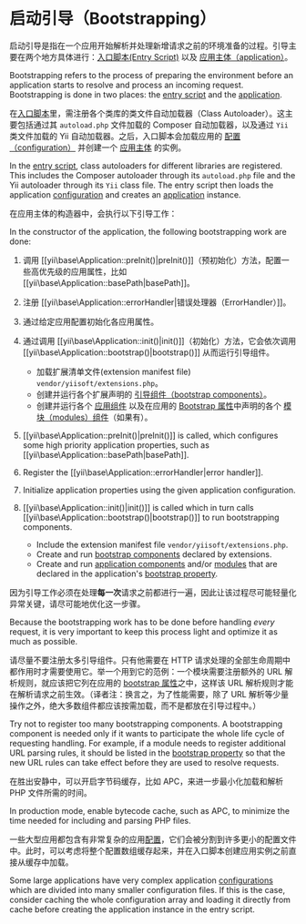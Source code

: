 启动引导（Bootstrapping）
=============

启动引导是指在一个应用开始解析并处理新增请求之前的环境准备的过程。引导主要在两个地方具体进行：[入口脚本(Entry Script)](structure-entry-scripts.md)
以及 [应用主体（application）](structure-applications.md)。

Bootstrapping refers to the process of preparing the environment before an application starts
to resolve and process an incoming request. Bootstrapping is done in two places:
the [entry script](structure-entry-scripts.md) and the [application](structure-applications.md).

在[入口脚本](structure-entry-scripts.md)里，需注册各个类库的类文件自动加载器（Class Autoloader）。这主要包括通过其 `autoload.php` 文件加载的
Composer 自动加载器，以及通过 `Yii` 类文件加载的 Yii 自动加载器。之后，入口脚本会加载应用的
[配置（configuration）](concept-configurations.md)
并创建一个 [应用主体](structure-applications.md) 的实例。

In the [entry script](structure-entry-scripts.md), class autoloaders for different libraries are
registered. This includes the Composer autoloader through its `autoload.php` file and the Yii
autoloader through its `Yii` class file. The entry script then loads the application
[configuration](concept-configurations.md) and creates an [application](structure-applications.md) instance.

在应用主体的构造器中，会执行以下引导工作：

In the constructor of the application, the following bootstrapping work are done:

1. 调用 [[yii\base\Application::preInit()|preInit()]]（预初始化）方法，配置一些高优先级的应用属性，比如 [[yii\base\Application::basePath|basePath]]。
2. 注册 [[yii\base\Application::errorHandler|错误处理器（ErrorHandler）]]。
3. 通过给定应用配置初始化各应用属性。
4. 通过调用 [[yii\base\Application::init()|init()]]（初始化）方法，它会依次调用
   [[yii\base\Application::bootstrap()|bootstrap()]] 从而运行引导组件。
   - 加载扩展清单文件(extension manifest file) `vendor/yiisoft/extensions.php`。
   - 创建并运行各个扩展声明的 [引导组件（bootstrap components）](structure-extensions.md#bootstrapping-classes)。
   - 创建并运行各个 [应用组件](structure-application-components.md) 以及在应用的 [Bootstrap 属性](structure-applications.md#bootstrap)中声明的各个
     [模块（modules）组件](structure-modules.md)（如果有）。

1. [[yii\base\Application::preInit()|preInit()]] is called, which configures some high priority
   application properties, such as [[yii\base\Application::basePath|basePath]].
2. Register the [[yii\base\Application::errorHandler|error handler]].
3. Initialize application properties using the given application configuration.
4. [[yii\base\Application::init()|init()]] is called which in turn calls
   [[yii\base\Application::bootstrap()|bootstrap()]] to run bootstrapping components.
   - Include the extension manifest file `vendor/yiisoft/extensions.php`.
   - Create and run [bootstrap components](structure-extensions.md#bootstrapping-classes)
     declared by extensions.
   - Create and run [application components](structure-application-components.md) and/or
     [modules](structure-modules.md) that are declared in the application's
     [bootstrap property](structure-applications.md#bootstrap).

因为引导工作必须在处理**每一次**请求之前都进行一遍，因此让该过程尽可能轻量化异常关键，请尽可能地优化这一步骤。

Because the bootstrapping work has to be done before handling *every* request, it is very important
to keep this process light and optimize it as much as possible.

请尽量不要注册太多引导组件。只有他需要在 HTTP 请求处理的全部生命周期中都作用时才需要使用它。举一个用到它的范例：一个模块需要注册额外的 URL 解析规则，就应该把它列在应用的
[bootstrap 属性](structure-applications.md#bootstrap)之中，这样该 URL 解析规则才能在解析请求之前生效。（译者注：换言之，为了性能需要，除了 URL 
解析等少量操作之外，绝大多数组件都应该按需加载，而不是都放在引导过程中。）

Try not to register too many bootstrapping components. A bootstrapping component is needed only
if it wants to participate the whole life cycle of requesting handling. For example, if a module
needs to register additional URL parsing rules, it should be listed in the
[bootstrap property](structure-applications.md#bootstrap) so that the new URL rules can take effect
before they are used to resolve requests.

在胜出安静中，可以开启字节码缓存，比如 APC，来进一步最小化加载和解析 PHP 文件所需的时间。

In production mode, enable bytecode cache, such as APC, to minimize the time needed for including
and parsing PHP files.

一些大型应用都包含有非常复杂的应用[配置](concept-configurations.md)，它们会被分割到许多更小的配置文件中。此时，可以考虑将整个配置数组缓存起来，并在入口脚本创建应用实例之前直接从缓存中加载。

Some large applications have very complex application [configurations](concept-configurations.md)
which are divided into many smaller configuration files. If this is the case, consider caching
the whole configuration array and loading it directly from cache before creating the application instance
in the entry script.
